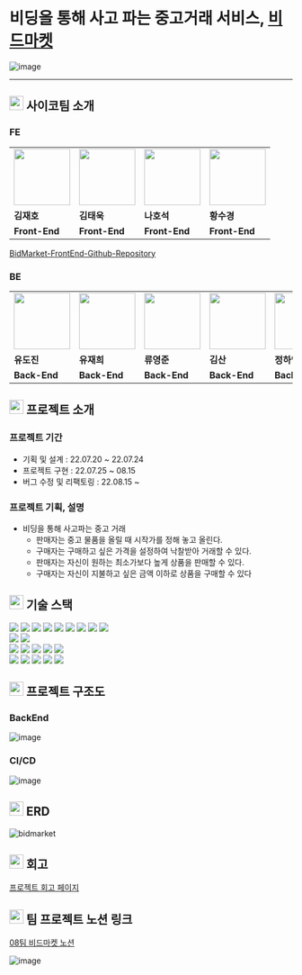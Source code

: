 # 비딩을 통해 사고 파는 중고거래 서비스, [비드마켓](https://bidmarket.vercel.app)
![image](https://user-images.githubusercontent.com/60775067/184595581-65cb7be0-63bc-4962-9c2c-b0c92146c962.png)

--- 


##  <img height="25px" src="https://user-images.githubusercontent.com/50071076/184506573-ed624123-2e8f-430c-9165-0bce79d1e13d.png" /> 사이코팀 소개
### FE

<table>
  <tr>
    <td>
        <a href="https://github.com/wogha95">
            <img src="https://avatars.githubusercontent.com/u/75886763?v=4" width="100px" />
        </a>
    </td>
    <td>
        <a href="https://github.com/taewook1">
            <img src="https://avatars.githubusercontent.com/u/67237560?v=4" width="100px" />
        </a>
    </td>
    <td>
        <a href="https://github.com/HoseokNa">
            <img src="https://avatars.githubusercontent.com/u/16220817?v=4" width="100px" />
        </a>
    </td>
    <td>
        <a href="https://github.com/sukyeongh">
            <img src="https://avatars.githubusercontent.com/u/50071076?v=4" width="100px" />
        </a>
    </td>
  </tr>
  <tr>
    <td><b>김재호</b></td>
    <td><b>김태욱</b></td>
    <td><b>나호석</b></td>
    <td><b>황수경</b></td>
  </tr>
  <tr>
    <td><b>Front-End</b></td>
    <td><b>Front-End</b></td>
    <td><b>Front-End</b></td>
    <td><b>Front-End</b></td>
  </tr>
</table>

[BidMarket-FrontEnd-Github-Repository](https://github.com/prgrms-web-devcourse/Team-Saiko-BidMarket-FE)

### BE

<table>
  <tr>
    <td>
        <a href="https://github.com/dojinyou">
            <img src="https://avatars.githubusercontent.com/u/61923768?v=4" width="100px" />
        </a>
    </td>
    <td>
        <a href="https://github.com/UJ15">
            <img src="https://avatars.githubusercontent.com/u/57293011?v=4" width="100px" />
        </a>
    </td>
    <td>
        <a href="https://github.com/ecvheo1">
            <img src="https://avatars.githubusercontent.com/u/78195316?v=4" width="100px" />
        </a>
    </td>
    <td>
        <a href="https://github.com/waterfogSW">
            <img src="https://avatars.githubusercontent.com/u/28651727?v=4" width="100px" />
        </a>
    </td>
    <td>
        <a href="https://github.com/gkdud583">
            <img src="https://avatars.githubusercontent.com/u/60775067?v=4" width="100px" />
        </a>
    </td>
  </tr>
  <tr>
    <td><b>유도진</b></td>
    <td><b>유재희</b></td>
    <td><b>류영준</b></td>
    <td><b>김산</b></td>
    <td><b>정하영</b></td>
  </tr>
  <tr>
    <td><b>Back-End</b></td>
    <td><b>Back-End</b></td>
    <td><b>Back-End</b></td>
    <td><b>Back-End</b></td>
    <td><b>Back-End</b></td>
  </tr>
</table>

##  <img height="25px" src="https://user-images.githubusercontent.com/50071076/184506573-ed624123-2e8f-430c-9165-0bce79d1e13d.png" /> 프로젝트 소개
### 프로젝트 기간

- 기획 및 설계 : 22.07.20 ~ 22.07.24
- 프로젝트 구현 : 22.07.25 ~ 08.15
- 버그 수정 및 리팩토링 : 22.08.15 ~

### 프로젝트 기획, 설명
- 비딩을 통해 사고파는 중고 거래
    - 판매자는 중고 물품을 올릴 때 시작가를 정해 놓고 올린다.
    - 구매자는 구매하고 싶은 가격을 설정하여 낙찰받아 거래할 수 있다.
    - 판매자는 자신이 원하는 최소가보다 높게 상품을 판매할 수 있다.
    - 구매자는 자신이 지불하고 싶은 금액 이하로 상품을 구매할 수 있다

##  <img height="25px" src="https://user-images.githubusercontent.com/50071076/184506573-ed624123-2e8f-430c-9165-0bce79d1e13d.png" /> 기술 스택
<div align=left>
<img src="https://img.shields.io/badge/java 11-007396?style=for-the-badge&logo=java&logoColor=white">
<img src="https://img.shields.io/badge/springboot 2.7.2-6DB33F?style=for-the-badge&logo=springboot&logoColor=white">
<img src="https://img.shields.io/badge/spring security-6DB33F?style=for-the-badge&logo=springsecurity&logoColor=white">
<img src="https://img.shields.io/badge/spring data jpa-6DB33F?style=for-the-badge&logo=spring&logoColor=white">
<img src="https://img.shields.io/badge/websocket-6DB33F?style=for-the-badge&logo=spring&logoColor=white">
<img src="https://img.shields.io/badge/spring batch-6DB33F?style=for-the-badge&logo=spring&logoColor=white">
<img src="https://img.shields.io/badge/gradle 7.5-02303A?style=for-the-badge&logo=gradle&logoColor=white">
<img src="https://img.shields.io/badge/junit5-25A162?style=for-the-badge&logo=junit5&logoColor=white">
<img src="https://img.shields.io/badge/testcontainers-2496ED?style=for-the-badge&logo=docker&logoColor=white">

<br>

<img src="https://img.shields.io/badge/mysql 8.0-4479A1?style=for-the-badge&logo=mysql&logoColor=white">
<img src="https://img.shields.io/badge/RestDocs-8CA1AF?style=for-the-badge&logo=readthedocs&logoColor=white">

<br>

<img src="https://img.shields.io/badge/nginx-009639?style=for-the-badge&logo=nginx&logoColor=white">
<img src="https://img.shields.io/badge/amazon aws-232F3E?style=for-the-badge&logo=amazonaws&logoColor=white">
<img src="https://img.shields.io/badge/github actions-2088FF?style=for-the-badge&logo=githubactions&logoColor=white">
<img src="https://img.shields.io/badge/sonarqube-4E9BCD?style=for-the-badge&logo=sonarqube&logoColor=white">
<img src="https://img.shields.io/badge/codecov-F01F7A?style=for-the-badge&logo=Codecov&logoColor=white">
<br>

<img src="https://img.shields.io/badge/github-181717?style=for-the-badge&logo=github&logoColor=white">
<img src="https://img.shields.io/badge/git-F05032?style=for-the-badge&logo=git&logoColor=white">
<img src="https://img.shields.io/badge/jira-0052CC?style=for-the-badge&logo=jira&logoColor=white">
<img src="https://img.shields.io/badge/slack-4A154B?style=for-the-badge&logo=slack&logoColor=white">
<img src="https://img.shields.io/badge/notion-000000?style=for-the-badge&logo=notion&logoColor=white">
</div>


##  <img height="25px" src="https://user-images.githubusercontent.com/50071076/184506573-ed624123-2e8f-430c-9165-0bce79d1e13d.png" /> 프로젝트 구조도

### BackEnd
![image](https://user-images.githubusercontent.com/57293011/184611589-c2385d10-08e3-4e35-b58f-8b924f2704f9.png)
### CI/CD
![image](https://user-images.githubusercontent.com/57293011/184611613-0f44dd04-bc45-4a87-91ee-1772612aca4c.png)



##  <img height="25px" src="https://user-images.githubusercontent.com/50071076/184506573-ed624123-2e8f-430c-9165-0bce79d1e13d.png" /> ERD
![bidmarket](https://user-images.githubusercontent.com/57293011/184479885-b3003aa0-a5d8-4251-b6de-8fbec2e0fa3f.png)


##  <img height="25px" src="https://user-images.githubusercontent.com/50071076/184506573-ed624123-2e8f-430c-9165-0bce79d1e13d.png" /> 회고
[프로젝트 회고 페이지](https://www.notion.so/backend-devcourse/6fef398f020e4780a2260169398e56b0)

##  <img height="25px" src="https://user-images.githubusercontent.com/50071076/184506573-ed624123-2e8f-430c-9165-0bce79d1e13d.png" /> 팀 프로젝트 노션 링크 
<a href="https://www.notion.so/backend-devcourse/08-0de3b72d52fa4b81ac882a87252cc0a4?v=7d934d4840294fb998e5131218d83b38" target="_blank"> 08팀 비드마켓 노션 </a>

![image](https://user-images.githubusercontent.com/60775067/184595870-0f5870f1-3f99-4dc8-9b83-f2f63e4e620a.png)

